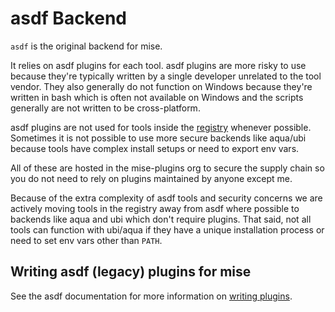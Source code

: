 # asdf Backend

`asdf` is the original backend for mise.

It relies on asdf plugins for each tool. asdf plugins are more risky to use because they're typically written by a single developer unrelated to the tool vendor. They also generally do not function on Windows because they're written
in bash which is often not available on Windows and the scripts generally are not written to be cross-platform.

asdf plugins are not used for tools inside the [registry](https://github.com/jdx/mise/blob/main/registry.toml) whenever possible. Sometimes it is not possible to use more secure backends like aqua/ubi because tools have complex install setups or need to export env vars.

All of these are hosted in the mise-plugins org to secure the supply chain so you do not need to rely on plugins maintained by anyone except me.

Because of the extra complexity of asdf tools and security concerns we are actively moving tools in
the registry away from asdf where possible to backends like aqua and ubi which don't require plugins.
That said, not all tools can function with ubi/aqua if they have a unique installation process or
need to set env vars other than `PATH`.

## Writing asdf (legacy) plugins for mise

See the asdf documentation for more information on [writing plugins](https://asdf-vm.com/plugins/create.html).
